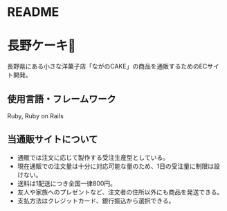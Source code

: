 # README

# 長野ケーキ🍰
長野県にある小さな洋菓子店「ながのCAKE」の商品を通販するためのECサイト開発。

## 使用言語・フレームワーク
Ruby, Ruby on Rails

## 当通販サイトについて
* 通販では注文に応じて製作する受注生産型としている。
* 現在通販での注文量は十分に対応可能な量のため、1日の受注量に制限は設けない。
* 送料は1配送につき全国一律800円。
* 友人や家族へのプレゼントなど、注文者の住所以外にも商品を発送できる。
* 支払方法はクレジットカード、銀行振込から選択できる。

